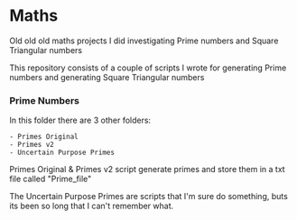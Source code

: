 # Maths
 Old old old maths projects I did investigating Prime numbers and Square Triangular numbers

This repository consists of a couple of scripts I wrote for generating Prime numbers and generating Square Triangular numbers

### Prime Numbers

In this folder there are 3 other folders:

	- Primes Original
	- Primes v2
	- Uncertain Purpose Primes

Primes Original & Primes v2 script generate primes and store them in a txt file called "Prime_file"

The Uncertain Purpose Primes are scripts that I'm sure do something, buts its been so long that I can't remember what.